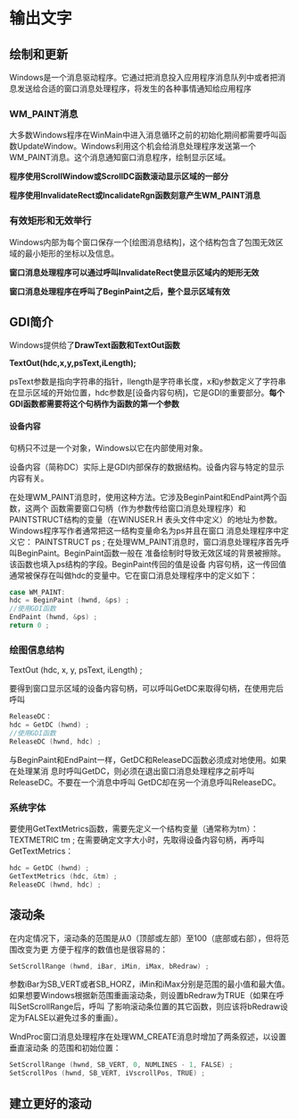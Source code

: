 # 输出文字

## 绘制和更新

Windows是一个消息驱动程序。它通过把消息投入应用程序消息队列中或者把消息发送给合适的窗口消息处理程序，将发生的各种事情通知给应用程序



### WM_PAINT消息

大多数Windows程序在WinMain中进入消息循环之前的初始化期间都需要呼叫函数UpdateWindow。Windows利用这个机会给消息处理程序发送第一个WM_PAINT消息。这个消息通知窗口消息程序，绘制显示区域。



**程序使用ScrollWindow或ScrollDC函数滚动显示区域的一部分**

**程序使用InvalidateRect或IncalidateRgn函数刻意产生WM_PAINT消息**





### 有效矩形和无效举行

Windows内部为每个窗口保存一个[绘图消息结构]，这个结构包含了包围无效区域的最小矩形的坐标以及信息。

**窗口消息处理程序可以通过呼叫InvalidateRect使显示区域内的矩形无效**

**窗口消息处理程序在呼叫了BeginPaint之后，整个显示区域有效**







## GDI简介

Windows提供给了**DrawText函数和TextOut函数**



**TextOut(hdc,x,y,psText,iLength);**

psText参数是指向字符串的指针，Ilength是字符串长度，x和y参数定义了字符串在显示区域的开始位置，hdc参数是[设备内容句柄]，它是GDI的重要部分。**每个GDI函数都需要将这个句柄作为函数的第一个参数**





#### 设备内容

句柄只不过是一个对象，Windows以它在内部使用对象。



设备内容（简称DC）实际上是GDI内部保存的数据结构。设备内容与特定的显示内容有关。



在处理WM_PAINT消息时，使用这种方法。它涉及BeginPaint和EndPaint两个函数，这两个
函数需要窗口句柄（作为参数传给窗口消息处理程序）和PAINTSTRUCT结构的变量（在WINUSER.H
表头文件中定义）的地址为参数。Windows程序写作者通常把这一结构变量命名为ps并且在窗口
消息处理程序中定义它：
PAINTSTRUCT ps ;
在处理WM_PAINT消息时，窗口消息处理程序首先呼叫BeginPaint。BeginPaint函数一般在
准备绘制时导致无效区域的背景被擦除。该函数也填入ps结构的字段。BeginPaint传回的值是设备
内容句柄，这一传回值通常被保存在叫做hdc的变量中。它在窗口消息处理程序中的定义如下：

```c
case WM_PAINT:
hdc = BeginPaint (hwnd, &ps) ;
//使用GDI函数
EndPaint (hwnd, &ps) ;
return 0 ;
```





###  绘图信息结构

TextOut (hdc, x, y, psText, iLength) ;

要得到窗口显示区域的设备内容句柄，可以呼叫GetDC来取得句柄，在使用完后呼叫

```c
ReleaseDC：
hdc = GetDC (hwnd) ;
//使用GDI函数
ReleaseDC (hwnd, hdc) ;
```



与BeginPaint和EndPaint一样，GetDC和ReleaseDC函数必须成对地使用。如果在处理某消
息时呼叫GetDC，则必须在退出窗口消息处理程序之前呼叫ReleaseDC。不要在一个消息中呼叫
GetDC却在另一个消息呼叫ReleaseDC。







### 系统字体

要使用GetTextMetrics函数，需要先定义一个结构变量（通常称为tm）：TEXTMETRIC tm ;
在需要确定文字大小时，先取得设备内容句柄，再呼叫GetTextMetrics：

```c
hdc = GetDC (hwnd) ;
GetTextMetrics (hdc, &tm) ;
ReleaseDC (hwnd, hdc) ;
```





## 滚动条

在内定情况下，滚动条的范围是从0（顶部或左部）至100（底部或右部），但将范围改变为更
方便于程序的数值也是很容易的：

```c
SetScrollRange (hwnd, iBar, iMin, iMax, bRedraw) ;
```

参数iBar为SB_VERT或者SB_HORZ，iMin和iMax分别是范围的最小值和最大值。如果想要Windows根据新范围重画滚动条，则设置bRedraw为TRUE（如果在呼叫SetScrollRange后，呼叫
了影响滚动条位置的其它函数，则应该将bRedraw设定为FALSE以避免过多的重画）。

WndProc窗口消息处理程序在处理WM_CREATE消息时增加了两条叙述，以设置垂直滚动条
的范围和初始位置：

```c
SetScrollRange (hwnd, SB_VERT, 0, NUMLINES - 1, FALSE) ;
SetScrollPos (hwnd, SB_VERT, iVscrollPos, TRUE) ;
```





## 建立更好的滚动

